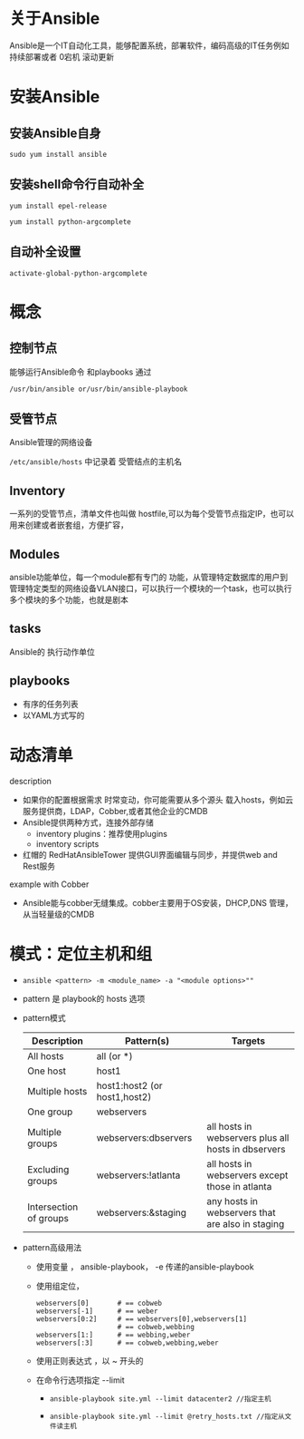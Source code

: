 # 关于Ansible

Ansible是一个IT自动化工具，能够配置系统，部署软件，编码高级的IT任务例如 持续部署或者 0宕机 滚动更新



# 安装Ansible

## 安装Ansible自身

`sudo yum install ansible`

## 安装shell命令行自动补全

`yum install epel-release`

`yum install python-argcomplete`

## 自动补全设置

`activate-global-python-argcomplete`



# 概念

## 控制节点

能够运行Ansible命令 和playbooks 通过

`/usr/bin/ansible or/usr/bin/ansible-playbook`

## 受管节点

Ansible管理的网络设备

`/etc/ansible/hosts` 中记录着 受管结点的主机名



## Inventory

一系列的受管节点，清单文件也叫做 hostfile,可以为每个受管节点指定IP，也可以用来创建或者嵌套组，方便扩容，

## Modules

ansible功能单位，每一个module都有专门的 功能，从管理特定数据库的用户到 管理特定类型的网络设备VLAN接口，可以执行一个模块的一个task，也可以执行多个模块的多个功能，也就是剧本

## tasks

Ansible的 执行动作单位

## playbooks

* 有序的任务列表
* 以YAML方式写的

# 动态清单

description

* 如果你的配置根据需求 时常变动，你可能需要从多个源头 载入hosts，例如云服务提供商，LDAP，Cobber,或者其他企业的CMDB
* Ansible提供两种方式，连接外部存储
  * inventory plugins：推荐使用plugins
  * inventory scripts
* 红帽的 RedHatAnsibleTower 提供GUI界面编辑与同步，并提供web and Rest服务

example with Cobber

* Ansible能与cobber无缝集成。cobber主要用于OS安装，DHCP,DNS 管理，从当轻量级的CMDB



# 模式：定位主机和组

* `ansible <pattern> -m <module_name> -a "<module options>""`

* pattern 是 playbook的 hosts 选项

* pattern模式

  | Description            | Pattern(s)                   | Targets                                             |
  | ---------------------- | ---------------------------- | --------------------------------------------------- |
  | All hosts              | all (or *)                   |                                                     |
  | One host               | host1                        |                                                     |
  | Multiple hosts         | host1:host2 (or host1,host2) |                                                     |
  | One group              | webservers                   |                                                     |
  | Multiple groups        | webservers:dbservers         | all hosts in webservers plus all hosts in dbservers |
  | Excluding groups       | webservers:!atlanta          | all hosts in webservers except those in atlanta     |
  | Intersection of groups | webservers:&staging          | any hosts in webservers that are also in staging    |

* pattern高级用法

  * 使用变量 ， ansible-playbook， -e 传递的ansible-playbook

  * 使用组定位，

    ```
    webservers[0]       # == cobweb
    webservers[-1]      # == weber
    webservers[0:2]     # == webservers[0],webservers[1]
                        # == cobweb,webbing
    webservers[1:]      # == webbing,weber
    webservers[:3]      # == cobweb,webbing,weber
    ```

  * 使用正则表达式 ，以 ~ 开头的

  * 在命令行选项指定 --limit 

    * ```
      ansible-playbook site.yml --limit datacenter2 //指定主机
      ```

    * ```
      ansible-playbook site.yml --limit @retry_hosts.txt //指定从文件读主机
      ```



